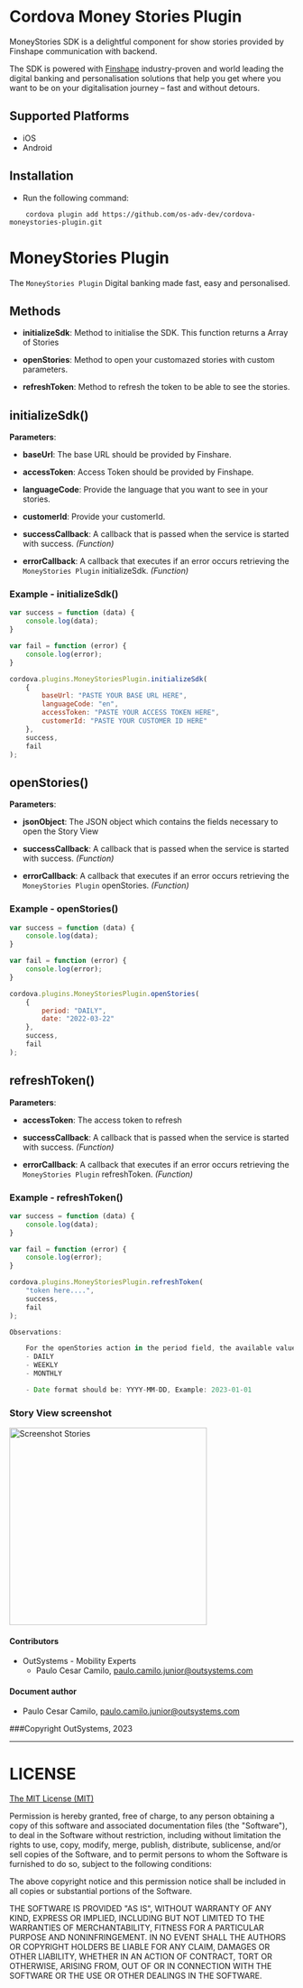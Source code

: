 # Cordova Money Stories Plugin

MoneyStories SDK is a delightful component for show stories provided by Finshape communication with backend.

 The SDK is powered with [Finshape](https://finshape.com/products/money-stories/) industry-proven and world leading the digital banking and personalisation solutions that help you get where you want to be on your digitalisation journey – fast and without detours.

 ## Supported Platforms

- iOS
- Android


## Installation
- Run the following command:

```shell
    cordova plugin add https://github.com/os-adv-dev/cordova-moneystories-plugin.git
``` 

# MoneyStories Plugin

The `MoneyStories Plugin` Digital banking
made fast, easy and personalised.

## Methods

- __initializeSdk__: Method to initialise the SDK. This function returns a Array of Stories

- __openStories__: Method to open your customazed stories with custom parameters.

- __refreshToken__: Method to refresh the token to be able to see the stories.


## initializeSdk()

__Parameters__:

- __baseUrl__: The base URL should be provided by Finshare.

- __accessToken__: Access Token should be provided by Finshape.

- __languageCode__: Provide the language that you want to see in your stories.

- __customerId__: Provide your customerId.

- __successCallback__: A callback that is passed when the service is started with success. _(Function)_

- __errorCallback__: A callback that executes if an error occurs retrieving the `MoneyStories Plugin` initializeSdk. _(Function)_

### Example - initializeSdk()

```javascript
var success = function (data) {
    console.log(data);
}

var fail = function (error) {
    console.log(error);
}

cordova.plugins.MoneyStoriesPlugin.initializeSdk(
    {
        baseUrl: "PASTE YOUR BASE URL HERE",
        languageCode: "en",
        accessToken: "PASTE YOUR ACCESS TOKEN HERE",
        customerId: "PASTE YOUR CUSTOMER ID HERE"
    },
    success, 
    fail
);
``` 

## openStories()

__Parameters__:

- __jsonObject__: The JSON object which contains the fields necessary to open the Story View

- __successCallback__: A callback that is passed when the service is started with success. _(Function)_

- __errorCallback__: A callback that executes if an error occurs retrieving the `MoneyStories Plugin` openStories. _(Function)_


### Example - openStories()

```javascript
var success = function (data) {
    console.log(data);
}

var fail = function (error) {
    console.log(error);
}

cordova.plugins.MoneyStoriesPlugin.openStories(
    {
        period: "DAILY",
        date: "2022-03-22"
    },
    success, 
    fail
);
```


## refreshToken()

__Parameters__:

- __accessToken__: The access token to refresh

- __successCallback__: A callback that is passed when the service is started with success. _(Function)_

- __errorCallback__: A callback that executes if an error occurs retrieving the `MoneyStories Plugin` refreshToken. _(Function)_


### Example - refreshToken()

```javascript
var success = function (data) {
    console.log(data);
}

var fail = function (error) {
    console.log(error);
}

cordova.plugins.MoneyStoriesPlugin.refreshToken(
    "token here....",
    success, 
    fail
);
```

```javascript
Observations:

    For the openStories action in the period field, the available values are:
    - DAILY
    - WEEKLY
    - MONTHLY

    - Date format should be: YYYY-MM-DD, Example: 2023-01-01
````

### Story View screenshot

<p align="left">
  <img src="https://github.com/os-adv-dev/cordova-moneystories-plugin/blob/master/screenshot.PNG" width="350" title="Screenshot Stories">
</p>


#### Contributors
- OutSystems - Mobility Experts
    - Paulo Cesar Camilo, <paulo.camilo.junior@outsystems.com>

#### Document author
- Paulo Cesar Camilo, <paulo.camilo.junior@outsystems.com>

###Copyright OutSystems, 2023

---

LICENSE
=======


[The MIT License (MIT)](http://www.opensource.org/licenses/mit-license.html)

Permission is hereby granted, free of charge, to any person obtaining a copy
of this software and associated documentation files (the "Software"), to deal
in the Software without restriction, including without limitation the rights
to use, copy, modify, merge, publish, distribute, sublicense, and/or sell
copies of the Software, and to permit persons to whom the Software is
furnished to do so, subject to the following conditions:

The above copyright notice and this permission notice shall be included in
all copies or substantial portions of the Software.

THE SOFTWARE IS PROVIDED "AS IS", WITHOUT WARRANTY OF ANY KIND, EXPRESS OR
IMPLIED, INCLUDING BUT NOT LIMITED TO THE WARRANTIES OF MERCHANTABILITY,
FITNESS FOR A PARTICULAR PURPOSE AND NONINFRINGEMENT. IN NO EVENT SHALL THE
AUTHORS OR COPYRIGHT HOLDERS BE LIABLE FOR ANY CLAIM, DAMAGES OR OTHER
LIABILITY, WHETHER IN AN ACTION OF CONTRACT, TORT OR OTHERWISE, ARISING FROM,
OUT OF OR IN CONNECTION WITH THE SOFTWARE OR THE USE OR OTHER DEALINGS IN
THE SOFTWARE.
